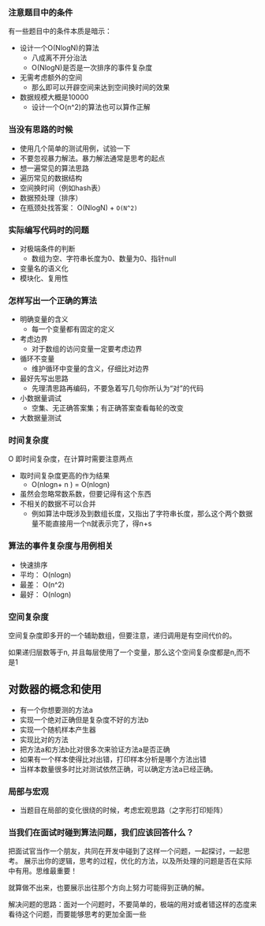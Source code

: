 ### 注意题目中的条件

有一些题目中的条件本质是暗示：

- 设计一个O(NlogN)的算法
  - 八成离不开分治法
  - O(NlogN)是否是一次排序的事件复杂度
- 无需考虑额外的空间
  - 那么即可以开辟空间来达到空间换时间的效果
- 数据规模大概是10000
  - 设计一个O(n^2)的算法也可以算作正解

### 当没有思路的时候

- 使用几个简单的测试用例，试验一下
- 不要忽视暴力解法。暴力解法通常是思考的起点
- 想一遍常见的算法思路
- 遍历常见的数据结构
- 空间换时间（例如hash表）
- 数据预处理（排序）
- 在瓶颈处找答案： O(NlogN) + `O(N^2)`

### 实际编写代码时的问题

- 对极端条件的判断
  - 数组为空、字符串长度为0、数量为0、指针null
- 变量名的语义化
- 模块化、复用性

### 怎样写出一个正确的算法

- 明确变量的含义
  - 每一个变量都有固定的定义
- 考虑边界
  - 对于数组的访问变量一定要考虑边界
- 循环不变量
  - 维护循环中变量的含义，仔细比对边界
- 最好先写出思路
  - 先理清思路再编码，不要急着写几句你所认为“对”的代码
- 小数据量调试
  - 空集、无正确答案集；有正确答案查看每轮的改变
- 大数据量测试

### 时间复杂度

O 即时间复杂度，在计算时需要注意两点

- 取时间复杂度更高的作为结果
  - O(nlogn+ n ) = O(nlogn)
- 虽然会忽略常数系数，但要记得有这个东西
- 不相关的数据不可以合并
  - 例如算法中既涉及到数组长度，又指出了字符串长度，那么这个两个数据量不能直接用一个n就表示完了，得n+s

### 算法的事件复杂度与用例相关

- 快速排序
- 平均： O(nlogn)
- 最差： O(n^2)
- 最好： O(nlogn)

### 空间复杂度

空间复杂度即多开的一个辅助数组，但要注意，递归调用是有空间代价的。

如果递归层数等于n, 并且每层使用了一个变量，那么这个空间复杂度都是n,而不是1

## 对数器的概念和使用

- 有一个你想要测的方法a
- 实现一个绝对正确但是复杂度不好的方法b
- 实现一个随机样本产生器
- 实现比对的方法
- 把方法a和方法b比对很多次来验证方法a是否正确
- 如果有一个样本使得比对出错，打印样本分析是哪个方法出错
- 当样本数量很多时比对测试依然正确，可以确定方法a已经正确。

### 局部与宏观

- 当题目在局部的变化很绕的时候，考虑宏观思路（之字形打印矩阵）

### 当我们在面试时碰到算法问题，我们应该回答什么？

把面试官当作一个朋友，共同在开发中碰到了这样一个问题，一起探讨，一起思考。 展示出你的逻辑，思考的过程，优化的方法，以及所处理的问题是否在实际中有用。思维最重要！

就算做不出来，也要展示出往那个方向上努力可能得到正确的解。

解决问题的思路：面对一个问题时，不要简单的，极端的用对或者错这样的态度来看待这个问题，而要能够思考的更加全面一些
